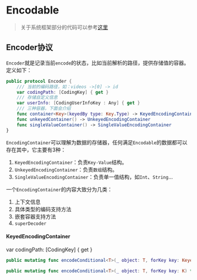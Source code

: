 # Encodable

> 关于系统框架部分的代码可以参考[这里](https://github.com/apple/swift-corelibs-foundation/blob/main/Sources/Foundation/JSONEncoder.swift)

## Encoder协议

`Encoder`就是记录当前`encode`的状态，比如当前解析的路径，提供存储值的容器。定义如下：

```swift
public protocol Encoder {
    /// 当前的编码路径，如：videos ->[0] -> id
    var codingPath: [CodingKey] { get }
    /// 存储自定义信息
    var userInfo: [CodingUserInfoKey : Any] { get }
    /// 三种容器，下面会介绍
    func container<Key>(keyedBy type: Key.Type) -> KeyedEncodingContainer<Key> where Key : CodingKey
    func unkeyedContainer() -> UnkeyedEncodingContainer
    func singleValueContainer() -> SingleValueEncodingContainer
}
```
`EncodingContainer`可以理解为数据的存储器，任何满足`Encodable`的数据都可以存在其中，它主要有3种：

1. `KeyedEncodingContainer`：负责`Key-Value`结构。
2. `UnkeyedEncodingContainer`：负责`数组`结构。
3. `SingleValueEncodingContainer`：负责单一值结构，如`Int`、`String`...

一个`EncodingContainer`的内容大致分为几类：
1. 上下文信息
2. 具体类型的编码支持方法
3. 嵌套容器支持方法
4. `superDecoder`

#### KeyedEncodingContainer

var codingPath: [CodingKey] { get }


```swift
public mutating func encodeConditional<T>(_ object: T, forKey key: KeyedEncodingContainer<K>.Key) throws where T : AnyObject, T : Encodable

public mutating func encodeConditional<T>(_ object: T, forKey key: K) throws where T : AnyObject, T : Encodable
```